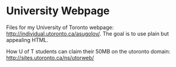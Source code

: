 # University Webpage

Files for my University of Toronto webpage: http://individual.utoronto.ca/asugolov/. 
The goal is to use plain but appealing HTML.

How U of T students can claim their 50MB on the utoronto domain: http://sites.utoronto.ca/ns/utorweb/

